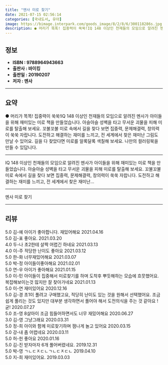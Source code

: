 ```yaml
---
title: "멘사 미로 찾기"
date: 2021-07-15 02:56:14
categories: [국내도서, 유아]
image: https://bimage.interpark.com/goods_image/8/2/8/6/300118286s.jpg
description: ● 머리가 똑똑! 집중력이 쑥쑥!IQ 148 이상인 천재들의 모임으로 알려진 멘사가 아이들을 위해 재미있는 미로 책을 만들었습니다. 아슬아슬 성벽을 타고 무서운 괴물을 피해 미로를 탈출해 보세요. 꼬불꼬불 미로 속에서 길을 찾다 보면 집중력, 문제해결력, 창의력이 쑥쑥 자랍니다. 도전
---
```


## **정보**

- **ISBN : 9788964943663**
- **출판사 : 바이킹**
- **출판일 : 20190207**
- **저자 : 멘사**

------



## **요약**

●  머리가 똑똑! 집중력이 쑥쑥!IQ 148 이상인 천재들의 모임으로 알려진 멘사가 아이들을 위해 재미있는 미로 책을 만들었습니다. 아슬아슬 성벽을 타고 무서운 괴물을 피해 미로를 탈출해 보세요. 꼬불꼬불 미로 속에서 길을 찾다 보면 집중력, 문제해결력, 창의력이 쑥쑥 자랍니다. 도전하고 해결하는 재미를 느끼고, 전 세계에서 찾은 재미난 그림도 만날 수 있어요. 길을 다 찾았다면 미로를 알록달록 색칠해 보세요. 나만의 컬러링북을 만들 수 있답니다.

------

IQ 148 이상인 천재들의 모임으로 알려진 멘사가 아이들을 위해 재미있는 미로 책을 만들었습니다. 아슬아슬 성벽을 타고 무서운 괴물을 피해 미로를 탈출해 보세요. 꼬불꼬불 미로 속에서 길을 찾다 보면 집중력, 문제해결력, 창의력이 쑥쑥 자랍니다. 도전하고 해결하는 재미를 느끼고, 전 세계에서 찾은 재미난... 

------


멘사 미로 찾기 

------


## **리뷰** 

5.0 김-예 아이가 좋아합니다. 재밌어해요 2021.04.16 <br/>5.0 김-표 좋아요. 2021.03.20 <br/>4.0 두-나 초2한테 살짝 어렵긴 하네요 2021.03.13 <br/>4.0 이-주 적당한 난이도 좋아요 2021.03.12 <br/>5.0 한-화 너무재밌어해요 2021.03.07 <br/>5.0 박-정 아이들이좋아해요 2021.02.01 <br/>5.0 연-우 아이가 좋아해요 2021.01.15 <br/>5.0 이-민 아이들이 집중해서 미로찾기를 하며 도착후 뿌듯해하는 모습에 흐뭇했어요.
복잡해보이는것 많지만 잘 찾아가네요 2021.01.13 <br/>5.0 이-연 재미있어요 2020.12.16 <br/>5.0 김-경 초1이 풀려고 구매했고요, 적당히 난이도 있는 것을 원해서 선택했어요. 조금 쉽게 풀리는 것도 있지만 대부분 생각하면서 풀어야 해서 도전의식을 주는 것 같아요 ! 굳! 2020.07.27 <br/>5.0 조-영 8살아이 조금 힘들어하면서도 너무 재밌어해요 2020.06.27 <br/>3.0 김-영 그냥그래요 2020.03.31 <br/>5.0 정-희 아이와 함께 미로찾기하며 잼나게 놀고 있어요 2020.03.15 <br/>5.0 강-내 좀 어렵네요 2020.03.11 <br/>5.0 허-헌 좋아요  2020.01.16 <br/>5.0 김-진 받자마자 6개 풀어버렸네요. 2019.12.31 <br/>5.0 박-영 ㄱㄴㄷㅈㄷㄴㄱㄴㄷㅈㄷㄴ 2019.04.10 <br/>5.0 지-희 재미있어요. 2019.03.03 <br/>